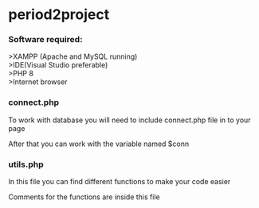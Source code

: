 # period2project
<h3>Software required:</h3>
>XAMPP (Apache and MySQL running)<br/>
>IDE(Visual Studio preferable)<br/>
>PHP 8<br/>
>Internet browser<br/>
<h3>connect.php</h3>
<p>To work with database you will need to include connect.php file in to your page</p>
<p>After that you can work with the variable named $conn</p>
<h3>utils.php</h3>
<p>In this file you can find different functions to make your code easier</p>
<p>Comments for the functions are inside this file</p>

